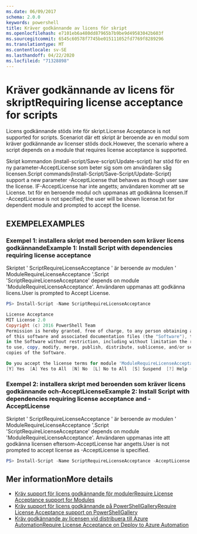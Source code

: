 ```yaml
---
ms.date: 06/09/2017
schema: 2.0.0
keywords: powershell
title: Kräver godkännande av licens för skript
ms.openlocfilehash: e7101eb6a480dd87965b7b9be9d49583042b603f
ms.sourcegitcommit: 6545c60578f7745be015111052fd7769f8289296
ms.translationtype: MT
ms.contentlocale: sv-SE
ms.lasthandoff: 04/22/2020
ms.locfileid: "71328898"
---
```

# <a name="requiring-license-acceptance-for-scripts"></a><span data-ttu-id="9b89c-103">Kräver godkännande av licens för skript</span><span class="sxs-lookup"><span data-stu-id="9b89c-103">Requiring license acceptance for scripts</span></span>

<span data-ttu-id="9b89c-104">Licens godkännande stöds inte för skript.</span><span class="sxs-lookup"><span data-stu-id="9b89c-104">License Acceptance is not supported for scripts.</span></span> <span data-ttu-id="9b89c-105">Scenariot där ett skript är beroende av en modul som kräver godkännande av licenser stöds dock.</span><span class="sxs-lookup"><span data-stu-id="9b89c-105">However, the scenario where a script depends on a module that requires license acceptance is supported.</span></span>

<span data-ttu-id="9b89c-106">Skript kommandon (install-script/Save-script/Update-script) har stöd för en ny parameter-AcceptLicense som beter sig som om användaren såg licensen.</span><span class="sxs-lookup"><span data-stu-id="9b89c-106">Script commands(Install-Script/Save-Script/Update-Script) support a new parameter -AcceptLicense that behaves as though user saw the license.</span></span> <span data-ttu-id="9b89c-107">IF-AcceptLicense har inte angetts; användaren kommer att se License. txt för en beroende modul och uppmanas att godkänna licensen.</span><span class="sxs-lookup"><span data-stu-id="9b89c-107">If -AcceptLicense is not specified; the user will be shown license.txt for dependent module and prompted to accept the license.</span></span>

## <a name="examples"></a><span data-ttu-id="9b89c-108">EXEMPEL</span><span class="sxs-lookup"><span data-stu-id="9b89c-108">EXAMPLES</span></span>

### <a name="example-1-install-script-with-dependencies-requiring-license-acceptance"></a><span data-ttu-id="9b89c-109">Exempel 1: installera skript med beroenden som kräver licens godkännande</span><span class="sxs-lookup"><span data-stu-id="9b89c-109">Example 1: Install Script with dependencies requiring license acceptance</span></span>

<span data-ttu-id="9b89c-110">Skriptet ' ScriptRequireLicenseAcceptance ' är beroende av modulen ' ModuleRequireLicenseAcceptance '.</span><span class="sxs-lookup"><span data-stu-id="9b89c-110">Script 'ScriptRequireLicenseAcceptance' depends on module 'ModuleRequireLicenseAcceptance'.</span></span> <span data-ttu-id="9b89c-111">Användaren uppmanas att godkänna licens.</span><span class="sxs-lookup"><span data-stu-id="9b89c-111">User is prompted to Accept License.</span></span>

```PowerShell
PS> Install-Script -Name ScriptRequireLicenseAcceptance

License Acceptance
MIT License 2.0
Copyright (c) 2016 PowerShell Team
Permission is hereby granted, free of charge, to any person obtaining a copy
of this software and associated documentation files (the "Software"), to deal
in the Software without restriction, including without limitation the rights
to use, copy, modify, merge, publish, distribute, sublicense, and/or sell
copies of the Software.

Do you accept the license terms for module 'ModuleRequireLicenseAcceptance'.
[Y] Yes  [A] Yes to All  [N] No  [L] No to All  [S] Suspend  [?] Help (default is "N"):
```

### <a name="example-2-install-script-with-dependencies-requiring-license-acceptance-and--acceptlicense"></a><span data-ttu-id="9b89c-112">Exempel 2: installera skript med beroenden som kräver licens godkännande och-AcceptLicense</span><span class="sxs-lookup"><span data-stu-id="9b89c-112">Example 2: Install Script with dependencies requiring license acceptance and -AcceptLicense</span></span>

<span data-ttu-id="9b89c-113">Skriptet ' ScriptRequireLicenseAcceptance ' är beroende av modulen ' ModuleRequireLicenseAcceptance '.</span><span class="sxs-lookup"><span data-stu-id="9b89c-113">Script 'ScriptRequireLicenseAcceptance' depends on module 'ModuleRequireLicenseAcceptance'.</span></span> <span data-ttu-id="9b89c-114">Användaren uppmanas inte att godkänna licensen eftersom-AcceptLicense har angetts.</span><span class="sxs-lookup"><span data-stu-id="9b89c-114">User is not prompted to accept license as -AcceptLicense is specified.</span></span>

```PowerShell
PS> Install-Script -Name ScriptRequireLicenseAcceptance -AcceptLicense
```

## <a name="more-details"></a><span data-ttu-id="9b89c-115">Mer information</span><span class="sxs-lookup"><span data-stu-id="9b89c-115">More details</span></span>

- [<span data-ttu-id="9b89c-116">Kräv support för licens godkännande för moduler</span><span class="sxs-lookup"><span data-stu-id="9b89c-116">Require License Acceptance support for Modules</span></span>](module-license-acceptance.md)
- [<span data-ttu-id="9b89c-117">Kräv support för licens godkännande på PowerShellGallery</span><span class="sxs-lookup"><span data-stu-id="9b89c-117">Require License Acceptance support on PowerShellGallery</span></span>](../how-to/working-with-packages/packages-that-require-license-acceptance.md)
- [<span data-ttu-id="9b89c-118">Kräv godkännande av licensen vid distribuera till Azure Automation</span><span class="sxs-lookup"><span data-stu-id="9b89c-118">Require License Acceptance on Deploy to Azure Automation</span></span>](../how-to/working-with-packages/deploy-to-azure-automation.md)
